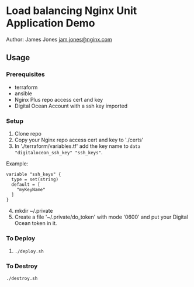 # Load balancing Nginx Unit Application Demo

Author: James Jones <jam.jones@nginx.com>

## Usage

### Prerequisites
- terraform
- ansible
- Nginx Plus repo access cert and key
- Digital Ocean Account with a ssh key imported

### Setup
1. Clone repo
2. Copy your Nginx repo access cert and key to './certs'
3. In './terraform/variables.tf' add the key name to `data "digitalocean_ssh_key" "ssh_keys"`.

  Example:

  ```
  variable "ssh_keys" {
    type = set(string)
    default = [
      "myKeyName"
    ]
  }
  ```
4. mkdir ~/.private
5. Create a file '~/.private/do_token' with mode '0600' and put your Digital Ocean token in it.

### To Deploy
  1. `./deploy.sh`


### To Destroy
  `./destroy.sh`
